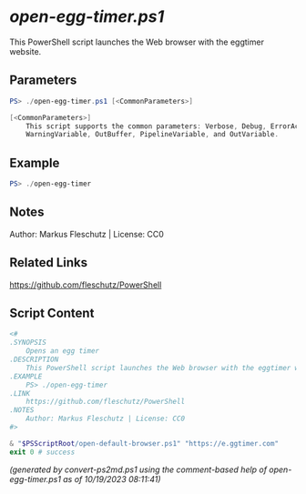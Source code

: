 *open-egg-timer.ps1*
================

This PowerShell script launches the Web browser with the eggtimer website.

Parameters
----------
```powershell
PS> ./open-egg-timer.ps1 [<CommonParameters>]

[<CommonParameters>]
    This script supports the common parameters: Verbose, Debug, ErrorAction, ErrorVariable, WarningAction, 
    WarningVariable, OutBuffer, PipelineVariable, and OutVariable.
```

Example
-------
```powershell
PS> ./open-egg-timer

```

Notes
-----
Author: Markus Fleschutz | License: CC0

Related Links
-------------
https://github.com/fleschutz/PowerShell

Script Content
--------------
```powershell
<#
.SYNOPSIS
	Opens an egg timer
.DESCRIPTION
	This PowerShell script launches the Web browser with the eggtimer website.
.EXAMPLE
	PS> ./open-egg-timer
.LINK
	https://github.com/fleschutz/PowerShell
.NOTES
	Author: Markus Fleschutz | License: CC0
#>

& "$PSScriptRoot/open-default-browser.ps1" "https://e.ggtimer.com"
exit 0 # success
```

*(generated by convert-ps2md.ps1 using the comment-based help of open-egg-timer.ps1 as of 10/19/2023 08:11:41)*
